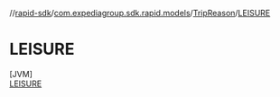 //[rapid-sdk](../../../../index.md)/[com.expediagroup.sdk.rapid.models](../../index.md)/[TripReason](../index.md)/[LEISURE](index.md)

# LEISURE

[JVM]\
[LEISURE](index.md)
